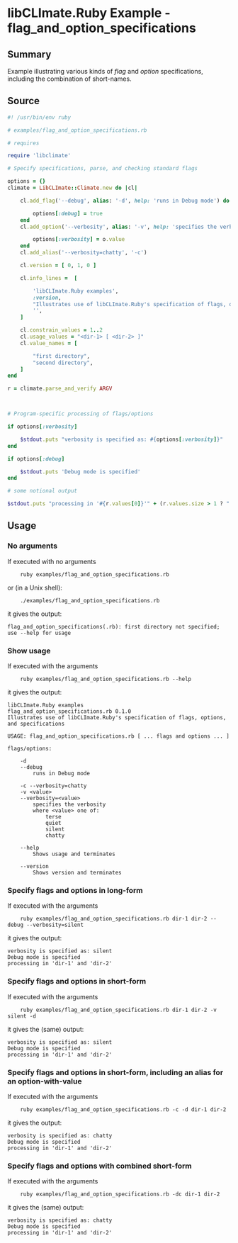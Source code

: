 # libCLImate.Ruby Example - **flag_and_option_specifications**

## Summary

Example illustrating various kinds of *flag* and *option* specifications, including the combination of short-names.

## Source

```ruby
#! /usr/bin/env ruby

# examples/flag_and_option_specifications.rb

# requires

require 'libclimate'

# Specify specifications, parse, and checking standard flags

options = {}
climate = LibCLImate::Climate.new do |cl|

	cl.add_flag('--debug', alias: '-d', help: 'runs in Debug mode') do

		options[:debug] = true
	end
	cl.add_option('--verbosity', alias: '-v', help: 'specifies the verbosity', values: [ 'terse', 'quiet', 'silent', 'chatty' ]) do |o, a|

		options[:verbosity] = o.value
	end
	cl.add_alias('--verbosity=chatty', '-c')

	cl.version = [ 0, 1, 0 ]

	cl.info_lines =  [

		'libCLImate.Ruby examples',
		:version,
		"Illustrates use of libCLImate.Ruby's specification of flags, options, and specifications",
		'',
	]

	cl.constrain_values = 1..2
	cl.usage_values = "<dir-1> [ <dir-2> ]"
	cl.value_names = [

		"first directory",
		"second directory",
	]
end

r = climate.parse_and_verify ARGV



# Program-specific processing of flags/options

if options[:verbosity]

	$stdout.puts "verbosity is specified as: #{options[:verbosity]}"
end

if options[:debug]

	$stdout.puts 'Debug mode is specified'
end

# some notional output

$stdout.puts "processing in '#{r.values[0]}'" + (r.values.size > 1 ? " and '#{r.values[1]}'" : '')
```

## Usage

### No arguments

If executed with no arguments

```
    ruby examples/flag_and_option_specifications.rb
```

or (in a Unix shell):

```
    ./examples/flag_and_option_specifications.rb
```

it gives the output:

```
flag_and_option_specifications(.rb): first directory not specified; use --help for usage
```

### Show usage

If executed with the arguments

```
    ruby examples/flag_and_option_specifications.rb --help
```

it gives the output:

```
libCLImate.Ruby examples
flag_and_option_specifications.rb 0.1.0
Illustrates use of libCLImate.Ruby's specification of flags, options, and specifications

USAGE: flag_and_option_specifications.rb [ ... flags and options ... ]

flags/options:

	-d
	--debug
		runs in Debug mode

	-c --verbosity=chatty
	-v <value>
	--verbosity=<value>
		specifies the verbosity
		where <value> one of:
			terse
			quiet
			silent
			chatty

	--help
		Shows usage and terminates

	--version
		Shows version and terminates
```

### Specify flags and options in long-form

If executed with the arguments

```
    ruby examples/flag_and_option_specifications.rb dir-1 dir-2 --debug --verbosity=silent
```

it gives the output:

```
verbosity is specified as: silent
Debug mode is specified
processing in 'dir-1' and 'dir-2'
```

### Specify flags and options in short-form

If executed with the arguments

```
    ruby examples/flag_and_option_specifications.rb dir-1 dir-2 -v silent -d
```

it gives the (same) output:

```
verbosity is specified as: silent
Debug mode is specified
processing in 'dir-1' and 'dir-2'
```

### Specify flags and options in short-form, including an alias for an option-with-value

If executed with the arguments

```
    ruby examples/flag_and_option_specifications.rb -c -d dir-1 dir-2
```

it gives the output:

```
verbosity is specified as: chatty
Debug mode is specified
processing in 'dir-1' and 'dir-2'
```

### Specify flags and options with combined short-form

If executed with the arguments

```
    ruby examples/flag_and_option_specifications.rb -dc dir-1 dir-2
```

it gives the (same) output:

```
verbosity is specified as: chatty
Debug mode is specified
processing in 'dir-1' and 'dir-2'
```
